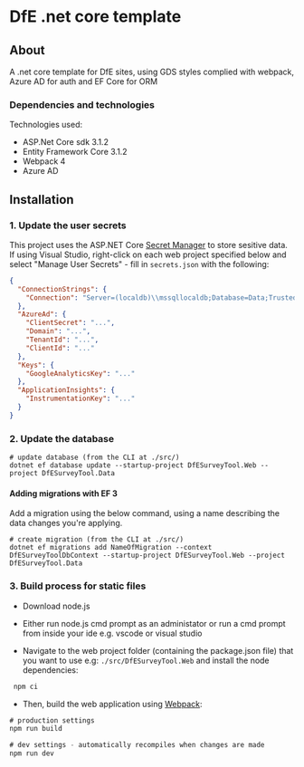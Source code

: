 # DfE .net core template

## About

A .net core template for DfE sites, using GDS styles complied with webpack, Azure AD for auth and EF Core for ORM

### Dependencies and technologies

Technologies used:

- ASP.Net Core sdk 3.1.2
- Entity Framework Core 3.1.2
- Webpack 4
- Azure AD

## Installation

### 1. Update the user secrets

This project uses the ASP.NET Core [Secret Manager](https://docs.microsoft.com/en-us/aspnet/core/security/app-secrets) to store sesitive data. If using Visual Studio, right-click on each web project specified below and select "Manage User Secrets" - fill in `secrets.json` with the following:

```json
{
  "ConnectionStrings": {
    "Connection": "Server=(localdb)\\mssqllocaldb;Database=Data;Trusted_Connection=True;MultipleActiveResultSets=true"
  },
  "AzureAd": {
    "ClientSecret": "...",
    "Domain": "...",
    "TenantId": "...",
    "ClientId": "..."
  },
  "Keys": {
    "GoogleAnalyticsKey": "..."
  },
  "ApplicationInsights": {
    "InstrumentationKey": "..."
  }
}
```

### 2. Update the database

```console
# update database (from the CLI at ./src/)
dotnet ef database update --startup-project DfESurveyTool.Web --project DfESurveyTool.Data
```

#### Adding migrations with EF 3

Add a migration using the below command, using a name describing the data changes you're applying.

```console
# create migration (from the CLI at ./src/)
dotnet ef migrations add NameOfMigration --context DfESurveyToolDbContext --startup-project DfESurveyTool.Web --project DfESurveyTool.Data
```

### 3. Build process for static files

- Download node.js

- Either
  run node.js cmd prompt as an administator
  or
  run a cmd prompt from inside your ide e.g. vscode or visual studio

- Navigate to the web project folder (containing the package.json file) that you want to use
  e.g: `./src/DfESurveyTool.Web` and install the node dependencies:

```js
 npm ci
```

- Then, build the web application using [Webpack](https://webpack.js.org/):

```js
# production settings
npm run build

# dev settings - automatically recompiles when changes are made
npm run dev
```

